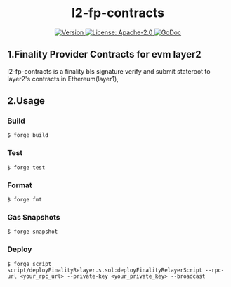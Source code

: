 <!--
parent:
  order: false
-->

<div align="center">
  <h1> l2-fp-contracts</h1>
</div>

<div align="center">
  <a href="https://github.com/dapplink-labs/l2-fp-contracts/releases/latest">
    <img alt="Version" src="https://img.shields.io/github/tag/dapplink-labs/l2-fp-contracts.svg" />
  </a>
  <a href="https://github.com/dapplink-labs/l2-fp-contracts/blob/main/LICENSE">
    <img alt="License: Apache-2.0" src="https://img.shields.io/github/license/dapplink-labs/l2-fp-contracts.svg" />
  </a>
  <a href="https://pkg.go.dev/github.com/dapplink-labs/l2-fp-contracts">
    <img alt="GoDoc" src="https://godoc.org/github.com/dapplink-labs/l2-fp-contracts?status.svg" />
  </a>
</div>

## 1.Finality Provider Contracts for evm layer2

l2-fp-contracts is a finality bls signature verify and submit stateroot to layer2's contracts in Ethereum(layer1), 

## 2.Usage

### Build

```shell
$ forge build
```

### Test

```shell
$ forge test
```

### Format

```shell
$ forge fmt
```

### Gas Snapshots

```shell
$ forge snapshot
```

### Deploy

```shell
$ forge script script/deployFinalityRelayer.s.sol:deployFinalityRelayerScript --rpc-url <your_rpc_url> --private-key <your_private_key> --broadcast
```

